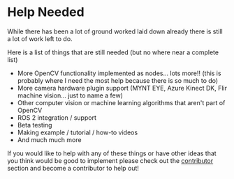 # Help Needed

While there has been a lot of ground worked laid down already there is still a lot of work left to do.

Here is a list of things that are still needed (but no where near a complete list)
* More OpenCV functionality implemented as nodes... lots more!! (this is probably where I need the most help because there is so much to do)
* More camera hardware plugin support (MYNT EYE, Azure Kinect DK, Flir machine vision... just to name a few)
* Other computer vision or machine learning algorithms that aren't part of OpenCV
* ROS 2 integration / support
* Beta testing
* Making example / tutorial / how-to videos
* And much much more

If you would like to help with any of these things or have other ideas that you think would be good to implement please check out the [contributor](contribute.md) section and become a contributor to help out!



